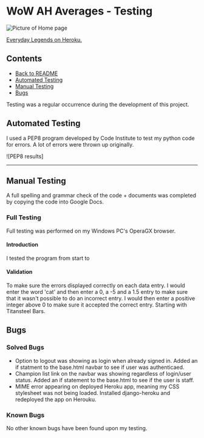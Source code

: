 # **WoW AH Averages - Testing**
![Picture of Home page](/assets/images/preview-image.png)
 
[Everyday Legends on Heroku.](https://everyday-legends.herokuapp.com)

 
## **Contents**
 
* [Back to README](../README.md)
* [Automated Testing](#automated-testing)
* [Manual Testing](#manual-testing)
* [Bugs](#bugs)

Testing was a regular occurrence during the development of this project.
 
## **Automated Testing**
 
I used a PEP8 program developed by Code Institute to test my python code for errors. A lot of errors were thrown up originally.

![PEP8 results]
 
***
## **Manual Testing**
 
A full spelling and grammar check of the code + documents was completed by copying the code into Google Docs.
 
### **Full Testing**
 
Full testing was performed on my Windows PC's OperaGX browser. 
 
#### **Introduction**
I tested the program from start to
 
#### **Validation**
To make sure the errors displayed correctly on each data entry. I would enter the word 'cat' and then enter a 0, a -5 and a 1.5 entry to make sure that it wasn't possible to do an incorrect entry. I would then enter a positive integer above 0 to make sure it accepted the correct entry. Starting with Titansteel Bars.
 

 
## **Bugs**
 
### **Solved Bugs**
 
* Option to logout was showing as login when already signed in. Added an if statment to the base.html navbar to see if user was authenticaed.
* Champion list link on the navbar was showing regardless of login/user status. Added an if statement to the base.html to see if the user is staff.
* MIME error appearing on deployed Heroku app, meaning my CSS stylesheet was not being loaded. Installed django-heroku and redeployed the app on Herouku.

 
### **Known Bugs**
 
No other known bugs have been found upon my testing.